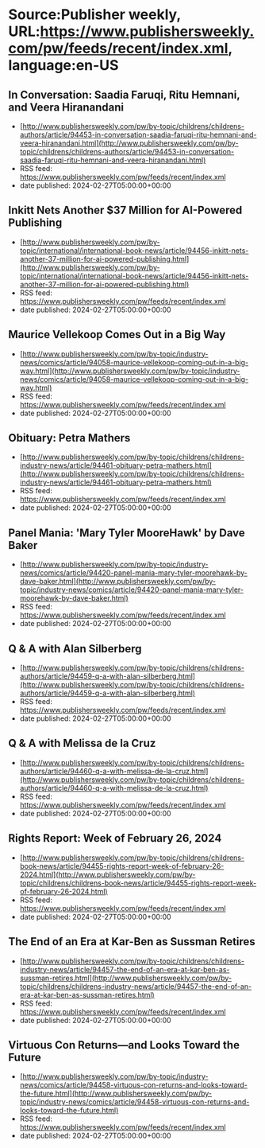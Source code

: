 # Source:Publisher weekly, URL:https://www.publishersweekly.com/pw/feeds/recent/index.xml, language:en-US

## In Conversation: Saadia Faruqi, Ritu Hemnani, and Veera Hiranandani
 - [http://www.publishersweekly.com/pw/by-topic/childrens/childrens-authors/article/94453-in-conversation-saadia-faruqi-ritu-hemnani-and-veera-hiranandani.html](http://www.publishersweekly.com/pw/by-topic/childrens/childrens-authors/article/94453-in-conversation-saadia-faruqi-ritu-hemnani-and-veera-hiranandani.html)
 - RSS feed: https://www.publishersweekly.com/pw/feeds/recent/index.xml
 - date published: 2024-02-27T05:00:00+00:00



## Inkitt Nets Another $37 Million for AI-Powered Publishing
 - [http://www.publishersweekly.com/pw/by-topic/international/international-book-news/article/94456-inkitt-nets-another-37-million-for-ai-powered-publishing.html](http://www.publishersweekly.com/pw/by-topic/international/international-book-news/article/94456-inkitt-nets-another-37-million-for-ai-powered-publishing.html)
 - RSS feed: https://www.publishersweekly.com/pw/feeds/recent/index.xml
 - date published: 2024-02-27T05:00:00+00:00



## Maurice Vellekoop Comes Out in a Big Way
 - [http://www.publishersweekly.com/pw/by-topic/industry-news/comics/article/94058-maurice-vellekoop-coming-out-in-a-big-way.html](http://www.publishersweekly.com/pw/by-topic/industry-news/comics/article/94058-maurice-vellekoop-coming-out-in-a-big-way.html)
 - RSS feed: https://www.publishersweekly.com/pw/feeds/recent/index.xml
 - date published: 2024-02-27T05:00:00+00:00



## Obituary: Petra Mathers
 - [http://www.publishersweekly.com/pw/by-topic/childrens/childrens-industry-news/article/94461-obituary-petra-mathers.html](http://www.publishersweekly.com/pw/by-topic/childrens/childrens-industry-news/article/94461-obituary-petra-mathers.html)
 - RSS feed: https://www.publishersweekly.com/pw/feeds/recent/index.xml
 - date published: 2024-02-27T05:00:00+00:00



## Panel Mania: 'Mary Tyler MooreHawk' by Dave Baker
 - [http://www.publishersweekly.com/pw/by-topic/industry-news/comics/article/94420-panel-mania-mary-tyler-moorehawk-by-dave-baker.html](http://www.publishersweekly.com/pw/by-topic/industry-news/comics/article/94420-panel-mania-mary-tyler-moorehawk-by-dave-baker.html)
 - RSS feed: https://www.publishersweekly.com/pw/feeds/recent/index.xml
 - date published: 2024-02-27T05:00:00+00:00



## Q & A with Alan Silberberg
 - [http://www.publishersweekly.com/pw/by-topic/childrens/childrens-authors/article/94459-q-a-with-alan-silberberg.html](http://www.publishersweekly.com/pw/by-topic/childrens/childrens-authors/article/94459-q-a-with-alan-silberberg.html)
 - RSS feed: https://www.publishersweekly.com/pw/feeds/recent/index.xml
 - date published: 2024-02-27T05:00:00+00:00



## Q & A with Melissa de la Cruz
 - [http://www.publishersweekly.com/pw/by-topic/childrens/childrens-authors/article/94460-q-a-with-melissa-de-la-cruz.html](http://www.publishersweekly.com/pw/by-topic/childrens/childrens-authors/article/94460-q-a-with-melissa-de-la-cruz.html)
 - RSS feed: https://www.publishersweekly.com/pw/feeds/recent/index.xml
 - date published: 2024-02-27T05:00:00+00:00



## Rights Report: Week of February 26, 2024
 - [http://www.publishersweekly.com/pw/by-topic/childrens/childrens-book-news/article/94455-rights-report-week-of-february-26-2024.html](http://www.publishersweekly.com/pw/by-topic/childrens/childrens-book-news/article/94455-rights-report-week-of-february-26-2024.html)
 - RSS feed: https://www.publishersweekly.com/pw/feeds/recent/index.xml
 - date published: 2024-02-27T05:00:00+00:00



## The End of an Era at Kar-Ben as Sussman Retires
 - [http://www.publishersweekly.com/pw/by-topic/childrens/childrens-industry-news/article/94457-the-end-of-an-era-at-kar-ben-as-sussman-retires.html](http://www.publishersweekly.com/pw/by-topic/childrens/childrens-industry-news/article/94457-the-end-of-an-era-at-kar-ben-as-sussman-retires.html)
 - RSS feed: https://www.publishersweekly.com/pw/feeds/recent/index.xml
 - date published: 2024-02-27T05:00:00+00:00



## Virtuous Con Returns—and Looks Toward the Future
 - [http://www.publishersweekly.com/pw/by-topic/industry-news/comics/article/94458-virtuous-con-returns-and-looks-toward-the-future.html](http://www.publishersweekly.com/pw/by-topic/industry-news/comics/article/94458-virtuous-con-returns-and-looks-toward-the-future.html)
 - RSS feed: https://www.publishersweekly.com/pw/feeds/recent/index.xml
 - date published: 2024-02-27T05:00:00+00:00



